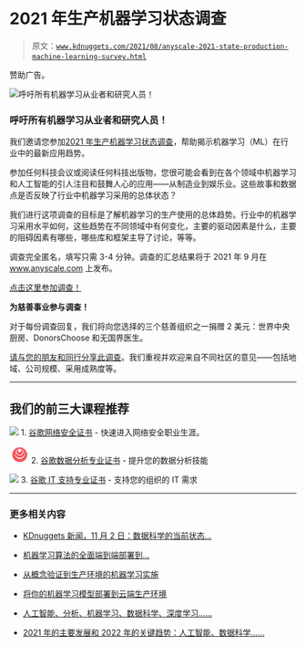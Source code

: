 # 2021 年生产机器学习状态调查

> 原文：[`www.kdnuggets.com/2021/08/anyscale-2021-state-production-machine-learning-survey.html`](https://www.kdnuggets.com/2021/08/anyscale-2021-state-production-machine-learning-survey.html)

赞助广告。

![呼吁所有机器学习从业者和研究人员！](https://www.surveymonkey.com/r/752Z83Q)

### **呼吁所有机器学习从业者和研究人员！**

我们邀请您参加[2021 年生产机器学习状态调查](https://www.surveymonkey.com/r/752Z83Q)，帮助揭示机器学习（ML）在行业中的最新应用趋势。

参加任何科技会议或阅读任何科技出版物，您很可能会看到在各个领域中机器学习和人工智能的引人注目和鼓舞人心的应用——从制造业到娱乐业。这些故事和数据点是否反映了行业中机器学习采用的总体状态？

我们进行这项调查的目标是了解机器学习的生产使用的总体趋势。行业中的机器学习采用水平如何，这些趋势在不同领域中有何变化，主要的驱动因素是什么，主要的阻碍因素有哪些，哪些库和框架主导了讨论，等等。

调查完全匿名，填写只需 3-4 分钟。调查的汇总结果将于 2021 年 9 月在 www.anyscale.com 上发布。

[点击这里参加调查！](https://www.surveymonkey.com/r/752Z83Q)

**为慈善事业参与调查！**

对于每份调查回复，我们将向您选择的三个慈善组织之一捐赠 2 美元：世界中央厨房、DonorsChoose 和无国界医生。

[请与您的朋友和同行分享此调查](https://www.surveymonkey.com/r/752Z83Q)。我们重视并欢迎来自不同社区的意见——包括地域、公司规模、采用成熟度等。

* * *

## 我们的前三大课程推荐

![](img/0244c01ba9267c002ef39d4907e0b8fb.png) 1\. [谷歌网络安全证书](https://www.kdnuggets.com/google-cybersecurity) - 快速进入网络安全职业生涯。

![](img/e225c49c3c91745821c8c0368bf04711.png) 2\. [谷歌数据分析专业证书](https://www.kdnuggets.com/google-data-analytics) - 提升您的数据分析技能

![](img/0244c01ba9267c002ef39d4907e0b8fb.png) 3\. [谷歌 IT 支持专业证书](https://www.kdnuggets.com/google-itsupport) - 支持您的组织的 IT 需求

* * *

### 更多相关内容

+   [KDnuggets 新闻，11 月 2 日：数据科学的当前状态…](https://www.kdnuggets.com/2022/n43.html)

+   [机器学习算法的全面端到端部署到…](https://www.kdnuggets.com/2021/12/deployment-machine-learning-algorithm-live-production-environment.html)

+   [从概念验证到生产环境的机器学习实施](https://www.kdnuggets.com/2022/05/operationalizing-machine-learning-poc-production.html)

+   [将你的机器学习模型部署到云端生产环境](https://www.kdnuggets.com/deploying-your-ml-model-to-production-in-the-cloud)

+   [人工智能、分析、机器学习、数据科学、深度学习……](https://www.kdnuggets.com/2021/12/developments-predictions-ai-machine-learning-data-science-research.html)

+   [2021 年的主要发展和 2022 年的关键趋势：人工智能、数据科学……](https://www.kdnuggets.com/2021/12/trends-ai-data-science-ml-technology.html)
